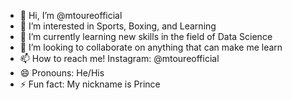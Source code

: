 - 👋 Hi, I’m @mtoureofficial
- 👀 I’m interested in Sports, Boxing, and Learning
- 🌱 I’m currently learning new skills in the field of Data Science
- 💞️ I’m looking to collaborate on anything that can make me learn
- 📫 How to reach me! Instagram: @mtoureofficial
- 😄 Pronouns: He/His
- ⚡ Fun fact: My nickname is Prince

<!---
mtoureofficial/mtoureofficial is a ✨ special ✨ repository because its `README.md` (this file) appears on your GitHub profile.
You can click the Preview link to take a look at your changes.
--->
